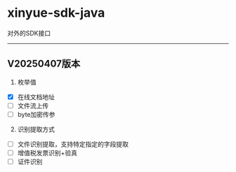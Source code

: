 # xinyue-sdk-java
对外的SDK接口

---

## V20250407版本

1. 枚举值
- [x] 在线文档地址
- [ ] 文件流上传
- [ ] byte加密传参

2. 识别提取方式
- [ ] 文件识别提取，支持特定指定的字段提取
- [ ] 增值税发票识别+验真
- [ ] 证件识别